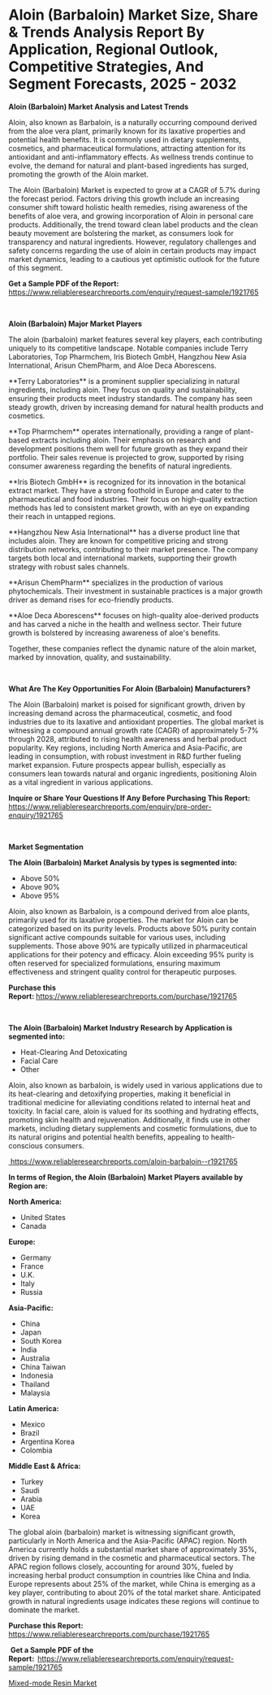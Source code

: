<p><h1>Aloin (Barbaloin) Market Size, Share & Trends Analysis Report By Application, Regional Outlook, Competitive Strategies, And Segment Forecasts, 2025 - 2032</h1></p><p><strong>Aloin (Barbaloin) Market Analysis and Latest Trends</strong></p>
<p><p>Aloin, also known as Barbaloin, is a naturally occurring compound derived from the aloe vera plant, primarily known for its laxative properties and potential health benefits. It is commonly used in dietary supplements, cosmetics, and pharmaceutical formulations, attracting attention for its antioxidant and anti-inflammatory effects. As wellness trends continue to evolve, the demand for natural and plant-based ingredients has surged, promoting the growth of the Aloin market.</p><p>The Aloin (Barbaloin) Market is expected to grow at a CAGR of 5.7% during the forecast period. Factors driving this growth include an increasing consumer shift toward holistic health remedies, rising awareness of the benefits of aloe vera, and growing incorporation of Aloin in personal care products. Additionally, the trend toward clean label products and the clean beauty movement are bolstering the market, as consumers look for transparency and natural ingredients. However, regulatory challenges and safety concerns regarding the use of aloin in certain products may impact market dynamics, leading to a cautious yet optimistic outlook for the future of this segment.</p></p>
<p><strong>Get a Sample PDF of the Report:&nbsp;</strong> <a href="https://www.reliableresearchreports.com/enquiry/request-sample/1921765?utm_campaign=3355&utm_medium=2&utm_source=Github&utm_content=ia&utm_term=03042025&utm_id=aloin-barbaloin">https://www.reliableresearchreports.com/enquiry/request-sample/1921765</a></p>
<p>&nbsp;</p>
<p><strong>Aloin (Barbaloin) Major Market Players</strong></p>
<p><p>The aloin (barbaloin) market features several key players, each contributing uniquely to its competitive landscape. Notable companies include Terry Laboratories, Top Pharmchem, Iris Biotech GmbH, Hangzhou New Asia International, Arisun ChemPharm, and Aloe Deca Aborescens.</p><p>**Terry Laboratories** is a prominent supplier specializing in natural ingredients, including aloin. They focus on quality and sustainability, ensuring their products meet industry standards. The company has seen steady growth, driven by increasing demand for natural health products and cosmetics. </p><p>**Top Pharmchem** operates internationally, providing a range of plant-based extracts including aloin. Their emphasis on research and development positions them well for future growth as they expand their portfolio. Their sales revenue is projected to grow, supported by rising consumer awareness regarding the benefits of natural ingredients.</p><p>**Iris Biotech GmbH** is recognized for its innovation in the botanical extract market. They have a strong foothold in Europe and cater to the pharmaceutical and food industries. Their focus on high-quality extraction methods has led to consistent market growth, with an eye on expanding their reach in untapped regions.</p><p>**Hangzhou New Asia International** has a diverse product line that includes aloin. They are known for competitive pricing and strong distribution networks, contributing to their market presence. The company targets both local and international markets, supporting their growth strategy with robust sales channels.</p><p>**Arisun ChemPharm** specializes in the production of various phytochemicals. Their investment in sustainable practices is a major growth driver as demand rises for eco-friendly products. </p><p>**Aloe Deca Aborescens** focuses on high-quality aloe-derived products and has carved a niche in the health and wellness sector. Their future growth is bolstered by increasing awareness of aloe's benefits.</p><p>Together, these companies reflect the dynamic nature of the aloin market, marked by innovation, quality, and sustainability.</p></p>
<p>&nbsp;</p>
<p><strong>What Are The Key Opportunities For Aloin (Barbaloin) Manufacturers?</strong></p>
<p><p>The Aloin (Barbaloin) market is poised for significant growth, driven by increasing demand across the pharmaceutical, cosmetic, and food industries due to its laxative and antioxidant properties. The global market is witnessing a compound annual growth rate (CAGR) of approximately 5-7% through 2028, attributed to rising health awareness and herbal product popularity. Key regions, including North America and Asia-Pacific, are leading in consumption, with robust investment in R&D further fueling market expansion. Future prospects appear bullish, especially as consumers lean towards natural and organic ingredients, positioning Aloin as a vital ingredient in various applications.</p></p>
<p><strong>Inquire or Share Your Questions If Any Before Purchasing This Report:</strong> <a href="https://www.reliableresearchreports.com/enquiry/pre-order-enquiry/1921765?utm_campaign=3355&utm_medium=2&utm_source=Github&utm_content=ia&utm_term=03042025&utm_id=aloin-barbaloin">https://www.reliableresearchreports.com/enquiry/pre-order-enquiry/1921765</a></p>
<p>&nbsp;</p>
<p><strong>Market Segmentation</strong></p>
<p><strong>The Aloin (Barbaloin) Market Analysis by types is segmented into:</strong></p>
<p><ul><li>Above 50%</li><li>Above 90%</li><li>Above 95%</li></ul></p>
<p><p>Aloin, also known as Barbaloin, is a compound derived from aloe plants, primarily used for its laxative properties. The market for Aloin can be categorized based on its purity levels. Products above 50% purity contain significant active compounds suitable for various uses, including supplements. Those above 90% are typically utilized in pharmaceutical applications for their potency and efficacy. Aloin exceeding 95% purity is often reserved for specialized formulations, ensuring maximum effectiveness and stringent quality control for therapeutic purposes.</p></p>
<p><strong>Purchase this Report:&nbsp;</strong><a href="https://www.reliableresearchreports.com/purchase/1921765?utm_campaign=3355&utm_medium=2&utm_source=Github&utm_content=ia&utm_term=03042025&utm_id=aloin-barbaloin">https://www.reliableresearchreports.com/purchase/1921765</a></p>
<p>&nbsp;</p>
<p><strong>The Aloin (Barbaloin) Market Industry Research by Application is segmented into:</strong></p>
<p><ul><li>Heat-Clearing And Detoxicating</li><li>Facial Care</li><li>Other</li></ul></p>
<p><p>Aloin, also known as barbaloin, is widely used in various applications due to its heat-clearing and detoxifying properties, making it beneficial in traditional medicine for alleviating conditions related to internal heat and toxicity. In facial care, aloin is valued for its soothing and hydrating effects, promoting skin health and rejuvenation. Additionally, it finds use in other markets, including dietary supplements and cosmetic formulations, due to its natural origins and potential health benefits, appealing to health-conscious consumers.</p></p>
<p><a href="https://www.reliableresearchreports.com/aloin-barbaloin--r1921765?utm_campaign=3355&utm_medium=2&utm_source=Github&utm_content=ia&utm_term=03042025&utm_id=aloin-barbaloin">&nbsp;https://www.reliableresearchreports.com/aloin-barbaloin--r1921765</a></p>
<p><strong>In terms of Region, the Aloin (Barbaloin) Market Players available by Region are:</strong></p>
<p>
    <p> <strong> North America: </strong>
        <ul>
            <li>United States</li>
            <li>Canada</li>
        </ul>
        </p> 
    <p> <strong> Europe: </strong>
        <ul>
            <li>Germany</li>
            <li>France</li>
            <li>U.K.</li>
            <li>Italy</li>
            <li>Russia</li>
        </ul>
        </p> 
    <p> <strong> Asia-Pacific: </strong>
        <ul>
            <li>China</li>
            <li>Japan</li>
            <li>South Korea</li>
            <li>India</li>
            <li>Australia</li>
            <li>China Taiwan</li>
            <li>Indonesia</li>
            <li>Thailand</li>
            <li>Malaysia</li>
        </ul>
        </p> 
    <p> <strong> Latin America: </strong>
        <ul>
            <li>Mexico</li>
            <li>Brazil</li>
            <li>Argentina Korea</li>
            <li>Colombia</li>
        </ul>
        </p> 
    <p> <strong> Middle East & Africa: </strong>
        <ul>
            <li>Turkey</li>
            <li>Saudi</li>
            <li>Arabia</li>
            <li>UAE</li>
            <li>Korea</li>
        </ul>
    </p>
    </p>
<p><p>The global aloin (barbaloin) market is witnessing significant growth, particularly in North America and the Asia-Pacific (APAC) region. North America currently holds a substantial market share of approximately 35%, driven by rising demand in the cosmetic and pharmaceutical sectors. The APAC region follows closely, accounting for around 30%, fueled by increasing herbal product consumption in countries like China and India. Europe represents about 25% of the market, while China is emerging as a key player, contributing to about 20% of the total market share. Anticipated growth in natural ingredients usage indicates these regions will continue to dominate the market.</p></p>
<p><strong>Purchase this Report: </strong><a href="https://www.reliableresearchreports.com/purchase/1921765?utm_campaign=3355&utm_medium=2&utm_source=Github&utm_content=ia&utm_term=03042025&utm_id=aloin-barbaloin">https://www.reliableresearchreports.com/purchase/1921765</a></p>
<p>&nbsp;<strong>Get a Sample PDF of the Report:&nbsp;&nbsp;</strong><a href="https://www.reliableresearchreports.com/enquiry/request-sample/1921765?utm_campaign=3355&utm_medium=2&utm_source=Github&utm_content=ia&utm_term=03042025&utm_id=aloin-barbaloin">https://www.reliableresearchreports.com/enquiry/request-sample/1921765</a></p>
<p><strong></strong></p>
<p><p><a href="https://github.com/alasmyayock/Market-Research-Report-List-1/blob/main/mixed-mode-resin-market.md?utm_campaign=3355&utm_medium=2&utm_source=Github&utm_content=ia&utm_term=03042025&utm_id=aloin-barbaloin">Mixed-mode Resin Market</a></p></p>